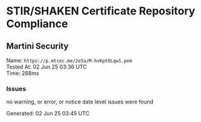 # STIR/SHAKEN Certificate Repository Compliance

## Martini Security

Name: `https://p.mtsec.me/2e5a/M-hvKptOLqw1.pem`\
Tested At: 02 Jun 25 03:36 UTC\
Time: 288ms

### Issues

no warning, or error, or notice date level issues were found

Generated: 02 Jun 25 03:45 UTC